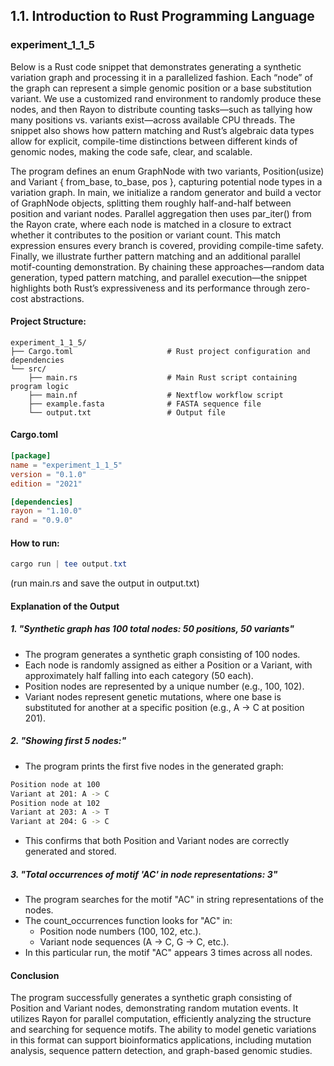 ## 1.1. Introduction to Rust Programming Language

### experiment_1_1_5

Below is a Rust code snippet that demonstrates generating a synthetic variation graph and processing it in a parallelized fashion. Each “node” of the graph can represent a simple genomic position or a base substitution variant. We use a customized rand environment to randomly produce these nodes, and then Rayon to distribute counting tasks—such as tallying how many positions vs. variants exist—across available CPU threads. The snippet also shows how pattern matching and Rust’s algebraic data types allow for explicit, compile-time distinctions between different kinds of genomic nodes, making the code safe, clear, and scalable.

The program defines an enum GraphNode with two variants, Position(usize) and Variant { from_base, to_base, pos }, capturing potential node types in a variation graph. In main, we initialize a random generator and build a vector of GraphNode objects, splitting them roughly half-and-half between position and variant nodes. Parallel aggregation then uses par_iter() from the Rayon crate, where each node is matched in a closure to extract whether it contributes to the position or variant count. This match expression ensures every branch is covered, providing compile-time safety. Finally, we illustrate further pattern matching and an additional parallel motif-counting demonstration. By chaining these approaches—random data generation, typed pattern matching, and parallel execution—the snippet highlights both Rust’s expressiveness and its performance through zero-cost abstractions.

#### Project Structure:

```plaintext
experiment_1_1_5/
├── Cargo.toml                     # Rust project configuration and dependencies
└── src/
    ├── main.rs                    # Main Rust script containing program logic
    ├── main.nf                    # Nextflow workflow script
    ├── example.fasta              # FASTA sequence file
    └── output.txt                 # Output file
```

#### Cargo.toml

```toml
[package]
name = "experiment_1_1_5"
version = "0.1.0"
edition = "2021"

[dependencies]
rayon = "1.10.0"
rand = "0.9.0"
```

#### How to run:

```powershell
cargo run | tee output.txt
```

(run main.rs and save the output in output.txt)
  

#### Explanation of the Output

##### 1. "Synthetic graph has 100 total nodes: 50 positions, 50 variants"

* The program generates a synthetic graph consisting of 100 nodes.
* Each node is randomly assigned as either a Position or a Variant, with approximately half falling into each category (50 each).
* Position nodes are represented by a unique number (e.g., 100, 102).
* Variant nodes represent genetic mutations, where one base is substituted for another at a specific position (e.g., A → C at position 201).

##### 2. "Showing first 5 nodes:"

* The program prints the first five nodes in the generated graph:

```sh
Position node at 100
Variant at 201: A -> C
Position node at 102
Variant at 203: A -> T
Variant at 204: G -> C
```

* This confirms that both Position and Variant nodes are correctly generated and stored.

##### 3. "Total occurrences of motif 'AC' in node representations: 3"

* The program searches for the motif "AC" in string representations of the nodes.
* The count_occurrences function looks for "AC" in:
  * Position node numbers (100, 102, etc.).
  * Variant node sequences (A -> C, G -> C, etc.).
* In this particular run, the motif "AC" appears 3 times across all nodes.

#### Conclusion
The program successfully generates a synthetic graph consisting of Position and Variant nodes, demonstrating random mutation events. It utilizes Rayon for parallel computation, efficiently analyzing the structure and searching for sequence motifs. The ability to model genetic variations in this format can support bioinformatics applications, including mutation analysis, sequence pattern detection, and graph-based genomic studies.










